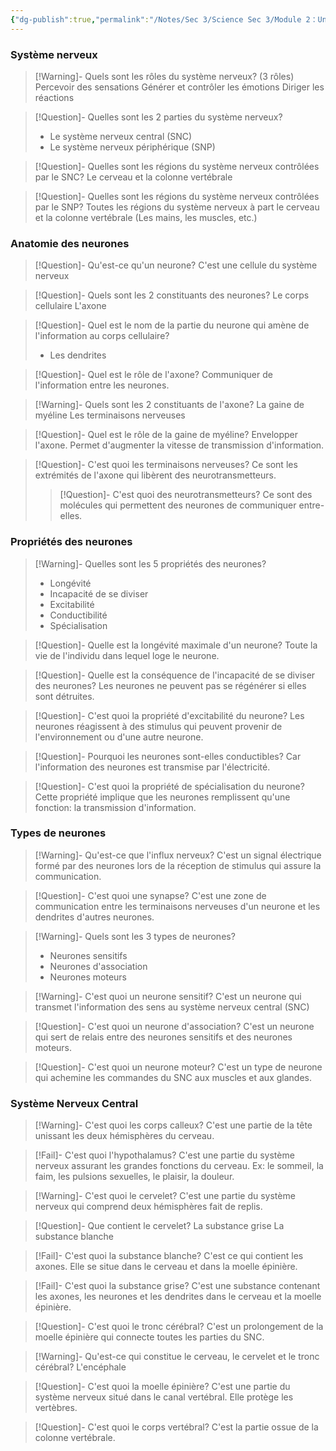 ```yaml
---
{"dg-publish":true,"permalink":"/Notes/Sec 3/Science Sec 3/Module 2：Univers vivant/Chapitre 5：La fonction de relation/5.1：Le système nerveux/"}
---
```



### Système nerveux

>[!Warning]- Quels sont les rôles du système nerveux? (3 rôles)
>Percevoir des sensations
>Générer et contrôler les émotions
>Diriger les réactions

>[!Question]- Quelles sont les 2 parties du système nerveux?
>- Le système nerveux central (SNC)
>- Le système nerveux périphérique (SNP)

>[!Question]- Quelles sont les régions du système nerveux contrôlées par le SNC?
>Le cerveau et la colonne vertébrale

>[!Question]- Quelles sont les régions du système nerveux contrôlées par le SNP?
>Toutes les régions du système nerveux à part le cerveau et la colonne vertébrale (Les mains, les muscles, etc.)

### Anatomie des neurones

>[!Question]- Qu'est-ce qu'un neurone?
>C'est une cellule du système nerveux

>[!Question]- Quels sont les 2 constituants des neurones?
>Le corps cellulaire
>L'axone

>[!Question]- Quel est le nom de la partie du neurone qui amène de l'information au corps cellulaire?
>- Les dendrites

>[!Question]- Quel est le rôle de l'axone?
>Communiquer de l'information entre les neurones.

>[!Warning]- Quels sont les 2 constituants de l'axone?
>La gaine de myéline
>Les terminaisons nerveuses

>[!Question]- Quel est le rôle de la gaine de myéline?
>Envelopper l'axone. Permet d'augmenter la vitesse de transmission d'information.

>[!Question]- C'est quoi les terminaisons nerveuses?
>Ce sont les extrémités de l'axone qui libèrent des neurotransmetteurs.
>>[!Question]- C'est quoi des neurotransmetteurs?
>>Ce sont des molécules qui permettent des neurones de communiquer entre-elles.

### Propriétés des neurones

>[!Warning]- Quelles sont les 5 propriétés des neurones?
>- Longévité
>- Incapacité de se diviser
>- Excitabilité
>- Conductibilité
>- Spécialisation

>[!Question]- Quelle est la longévité maximale d'un neurone?
>Toute la vie de l'individu dans lequel loge le neurone.

>[!Question]- Quelle est la conséquence de l'incapacité de se diviser des neurones?
>Les neurones ne peuvent pas se régénérer si elles sont détruites.

>[!Question]- C'est quoi la propriété d'excitabilité du neurone?
>Les neurones réagissent à des stimulus qui peuvent provenir de l'environnement ou d'une autre neurone.

>[!Question]- Pourquoi les neurones sont-elles conductibles?
>Car l'information des neurones est transmise par l'électricité.

>[!Question]- C'est quoi la propriété de spécialisation du neurone?
>Cette propriété implique que les neurones remplissent qu'une fonction: la transmission d'information.

### Types de neurones

>[!Warning]- Qu'est-ce que l'influx nerveux?
>C'est un signal électrique formé par des neurones lors de la réception de stimulus qui assure la communication.

>[!Question]- C'est quoi une synapse?
>C'est une zone de communication entre les terminaisons nerveuses d'un neurone et les dendrites d'autres neurones.

>[!Warning]- Quels sont les 3 types de neurones?
>- Neurones sensitifs
>- Neurones d'association
>- Neurones moteurs

>[!Warning]- C'est quoi un neurone sensitif?
>C'est un neurone qui transmet l'information des sens au système nerveux central (SNC)

>[!Question]- C'est quoi un neurone d'association?
>C'est un neurone qui sert de relais entre des neurones sensitifs et des neurones moteurs.

>[!Question]- C'est quoi un neurone moteur?
>C'est un type de neurone qui achemine les commandes du SNC aux muscles et aux glandes.
### Système Nerveux Central

>[!Warning]- C'est quoi les corps calleux?
>C'est une partie de la tête unissant les deux hémisphères du cerveau.

>[!Fail]- C'est quoi l'hypothalamus?
>C'est une partie du système nerveux assurant les grandes fonctions du cerveau.
>Ex: le sommeil, la faim, les pulsions sexuelles, le plaisir, la douleur.

>[!Warning]- C'est quoi le cervelet?
>C'est une partie du système nerveux qui comprend deux hémisphères fait de replis.

>[!Question]- Que contient le cervelet?
>La substance grise
>La substance blanche

>[!Fail]- C'est quoi la substance blanche?
>C'est ce qui contient les axones. Elle se situe dans le cerveau et dans la moelle épinière.

>[!Fail]- C'est quoi la substance grise?
>C'est une substance contenant les axones, les neurones et les dendrites dans le cerveau et la moelle épinière.

>[!Question]- C'est quoi le tronc cérébral?
>C'est un prolongement de la moelle épinière qui connecte toutes les parties du SNC.

>[!Warning]- Qu'est-ce qui constitue le cerveau, le cervelet et le tronc cérébral?
>L'encéphale


>[!Question]- C'est quoi la moelle épinière?
>C'est une partie du système nerveux situé dans le canal vertébral. Elle protège les vertèbres.

>[!Question]- C'est quoi le corps vertébral?
>C'est la partie ossue de la colonne vertébrale.
